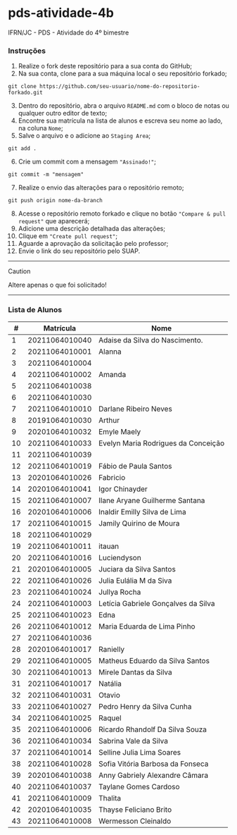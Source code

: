 # pds-atividade-4b
IFRN/JC - PDS - Atividade do 4º bimestre

### Instruções

1. Realize o fork deste repositório para a sua conta do GitHub;
2. Na sua conta, clone para a sua máquina local o seu repositório forkado;
```
git clone https://github.com/seu-usuario/nome-do-repositorio-forkado.git
```
3. Dentro do repositório, abra o arquivo `README.md` com o bloco de notas ou qualquer outro editor de texto;
4. Encontre sua matrícula na lista de alunos e escreva seu nome ao lado, na coluna `Nome`;
5. Salve o arquivo e o adicione ao `Staging Area`;
```
git add .
```
6. Crie um commit com a mensagem `"Assinado!"`;
```
git commit -m "mensagem"
```
7. Realize o envio das alterações para o repositório remoto;
```
git push origin nome-da-branch
```
8. Acesse o repositório remoto forkado e clique no botão `"Compare & pull request"` que aparecerá;
9. Adicione uma descrição detalhada das alterações;
10. Clique em `"Create pull request"`;
11. Aguarde a aprovação da solicitação pelo professor;
12. Envie o link do seu repositório pelo SUAP.

---

> [!CAUTION]
> Altere apenas o que foi solicitado!

---

### Lista de Alunos

| #  | Matrícula      | Nome |
| -- | -------------- | ---- |
| 1  | 20211064010040 |  Adaise da Silva do Nascimento.    |
| 2  | 20211064010001 |Alanna|
| 3  | 20211064010004 |      |
| 4  | 20211064010002 |Amanda   |
| 5  | 20211064010038 |      |
| 6  | 20211064010030 |      |
| 7  | 20211064010010 |  Darlane Ribeiro Neves    |
| 8  | 20191064010030 |Arthur|
| 9  | 20201064010032 |Emyle Maely|
| 10 | 20211064010033 |Evelyn Maria Rodrigues da Conceição      |
| 11 | 20211064010039 |      |
| 12 | 20211064010019 | Fábio de Paula Santos     |
| 13 | 20201064010026 |Fabricio  |
| 14 | 20201064010041 |Igor Chinayder |
| 15 | 20211064010007 |Ilane Aryane Guilherme Santana|
| 16 | 20201064010006 |Inaldir Emilly Silva de Lima|
| 17 | 20211064010015 | Jamily Quirino de Moura     |
| 18 | 20211064010029 |      |
| 19 | 20211064010011 |  itauan    |
| 20 | 20211064010016 |Luciendyson|
| 21 | 20201064010005 |Juciara da Silva Santos      |
| 22 | 20211064010026 | Julia Eulália M da Siva     |
| 23 | 20211064010024 |Jullya Rocha      |
| 24 | 20211064010003 |Letícia Gabriele Gonçalves da Silva    |
| 25 | 20211064010023 |Edna      |
| 26 | 20211064010012 |Maria Eduarda de Lima Pinho|
| 27 | 20211064010036 |      |
| 28 | 20201064010017 | Ranielly    |
| 29 | 20211064010005 |Matheus Eduardo da Silva Santos|
| 30 | 20211064010013 |Mirele Dantas da Silva   |
| 31 | 20211064010017 |Natália      |
| 32 | 20211064010031 |Otavio|
| 33 | 20211064010027 |  Pedro Henry da Silva Cunha    |
| 34 | 20211064010025 |Raquel   |
| 35 | 20211064010006 |Ricardo Rhandolf Da Silva Souza|
| 36 | 20211064010034 |Sabrina Vale da Silva|
| 37 | 20211064010014 | Selline Julia Lima Soares     |
| 38 | 20211064010028 |Sofia Vitória Barbosa da Fonseca |
| 39 | 20201064010038 |Anny Gabriely Alexandre Câmara|
| 40 | 20211064010037 |Taylane Gomes Cardoso      |
| 41 | 20211064010009 |Thalita      |
| 42 | 20201064010035 | Thayse Feliciano Brito     |
| 43 | 20211064010008 |Wermesson Cleinaldo
